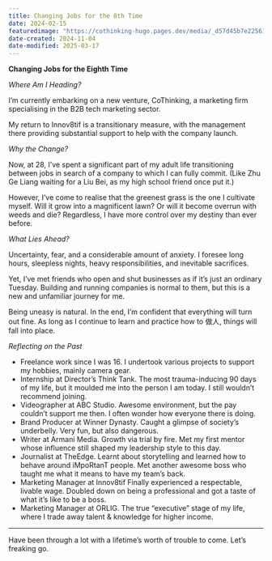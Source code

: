 ```yaml
---
title: Changing Jobs for the 8th Time
date: 2024-02-15
featuredimage: "https://cothinking-hugo.pages.dev/media/_d57d45b7e225618af70f8617f04b50e5_MD5.jpeg"
date-created: 2024-11-04
date-modified: 2025-03-17
---
```


**Changing Jobs for the Eighth Time**

_Where Am I Heading?_

I’m currently embarking on a new venture, CoThinking, a marketing firm specialising in the B2B tech marketing sector.

My return to Innov8tif is a transitionary measure, with the management there providing substantial support to help with the company launch.

_Why the Change?_

Now, at 28, I’ve spent a significant part of my adult life transitioning between jobs in search of a company to which I can fully commit. (Like Zhu Ge Liang waiting for a Liu Bei, as my high school friend once put it.)

However, I’ve come to realise that the greenest grass is the one I cultivate myself. Will it grow into a magnificent lawn? Or will it become overrun with weeds and die? Regardless, I have more control over my destiny than ever before.

_What Lies Ahead?_

Uncertainty, fear, and a considerable amount of anxiety. I foresee long hours, sleepless nights, heavy responsibilities, and inevitable sacrifices.

Yet, I’ve met friends who open and shut businesses as if it’s just an ordinary Tuesday. Building and running companies is normal to them, but this is a new and unfamiliar journey for me.

Being uneasy is natural. In the end, I’m confident that everything will turn out fine. As long as I continue to learn and practice how to 做人, things will fall into place.

_Reflecting on the Past_

- Freelance work since I was 16. I undertook various projects to support my hobbies, mainly camera gear.
- Internship at Director’s Think Tank. The most trauma-inducing 90 days of my life, but it moulded me into the person I am today. I still wouldn’t recommend joining.
- Videographer at ABC Studio. Awesome environment, but the pay couldn’t support me then. I often wonder how everyone there is doing.
- Brand Producer at Winner Dynasty. Caught a glimpse of society’s underbelly. Very fun, but also dangerous.
- Writer at Armani Media. Growth via trial by fire. Met my first mentor whose influence still shaped my leadership style to this day.
- Journalist at TheEdge. Learnt about storytelling and learned how to behave around iMpoRtanT people. Met another awesome boss who taught me what it means to have my team’s back.
- Marketing Manager at Innov8tif Finally experienced a respectable, livable wage. Doubled down on being a professional and got a taste of what it’s like to be a boss.
- Marketing Manager at ORLIG. The true “executive” stage of my life, where I trade away talent & knowledge for higher income.

---

Have been through a lot with a lifetime’s worth of trouble to come. Let’s freaking go.
